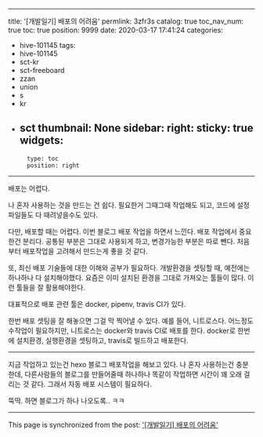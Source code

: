 
---
title: '[개발일기] 배포의 어려움'
permlink: 3zfr3s
catalog: true
toc_nav_num: true
toc: true
position: 9999
date: 2020-03-17 17:41:24
categories:
- hive-101145
tags:
- hive-101145
- sct-kr
- sct-freeboard
- zzan
- union
- s
- kr
- sct
thumbnail: None
sidebar:
    right:
        sticky: true
widgets:
    -
        type: toc
        position: right
---


배포는 어렵다.

나 혼자 사용하는 것을 만드는 건 쉽다. 필요한거 그때그때 작업해도 되고, 코드에 설정파일들도 다 때려넣을수도 있다.

다만, 배포할 때는 어렵다. 이번 블로그 배포 작업을 하면서 느낀다.  배포 작업에서 중요한건 분리다. 공통된 부분은 그대로 사용되게 하고, 변경가능한 부분은 따로 뺀다. 처음부터 배포작업을 고려해서 만드는게 좋을 것 같다.

또, 최신 배포 기술들에 대한 이해와 공부가 필요하다. 개발환경을 셋팅할 때, 예전에는 하나하나 다 설치해야했다. 요즘은 이미 설치된 환경을 그대로 가져오는 툴들이 많다. 이런 툴들을 잘 활용해야한다.

대표적으로 배포 관련 툴은 docker, pipenv,  travis CI가 있다.

한번 배포 셋팅을 잘 해놓으면 그걸 막 찍어낼 수 있다. 예를 들어, 니트로스다. 어느정도 수작업이 필요하지만, 니트로스는 docker와 travis CI로 배포를 한다. docker로 한번에 설치환경, 실행환경을 셋팅하고, travis로 빌드하고 배포한다.

---

지금 작업하고 있는건 hexo 블로그 배포작업을 해보고 있다.
나 혼자 사용하는건 충분한데, 다른사람들의 블로그를 만들어줄때 하나하나 똑같이 작업하면 시간이 꽤 오래 걸리는 것 같다. 그래서 자동 배포 시스템이 필요하다.

뚝딱. 하면 블로그가 하나 나오도록.. ㅋㅋ

- - -

This page is synchronized from the post: ['[개발일기] 배포의 어려움'](https://steemit.com/@jacobyu/3zfr3s)
